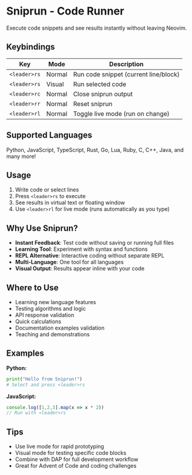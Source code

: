 # Sniprun - Code Runner

Execute code snippets and see results instantly without leaving Neovim.

## Keybindings

| Key | Mode | Description |
|-----|------|-------------|
| `<leader>rs` | Normal | Run code snippet (current line/block) |
| `<leader>rs` | Visual | Run selected code |
| `<leader>rc` | Normal | Close sniprun output |
| `<leader>rr` | Normal | Reset sniprun |
| `<leader>rl` | Normal | Toggle live mode (run on change) |

## Supported Languages

Python, JavaScript, TypeScript, Rust, Go, Lua, Ruby, C, C++, Java, and many more!

## Usage

1. Write code or select lines
2. Press `<leader>rs` to execute
3. See results in virtual text or floating window
4. Use `<leader>rl` for live mode (runs automatically as you type)

## Why Use Sniprun?

- **Instant Feedback**: Test code without saving or running full files
- **Learning Tool**: Experiment with syntax and functions
- **REPL Alternative**: Interactive coding without separate REPL
- **Multi-Language**: One tool for all languages
- **Visual Output**: Results appear inline with your code

## Where to Use

- Learning new language features
- Testing algorithms and logic
- API response validation
- Quick calculations
- Documentation examples validation
- Teaching and demonstrations

## Examples

**Python:**
```python
print("Hello from Sniprun!")
# Select and press <leader>rs
```

**JavaScript:**
```javascript
console.log([1,2,3].map(x => x * 2))
// Run with <leader>rs
```

## Tips

- Use live mode for rapid prototyping
- Visual mode for testing specific code blocks
- Combine with DAP for full development workflow
- Great for Advent of Code and coding challenges
